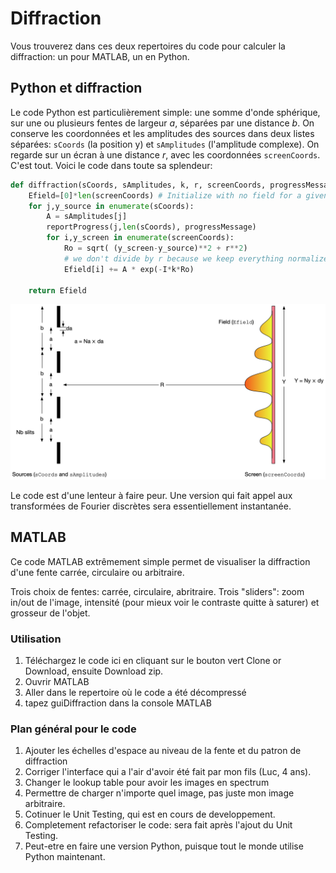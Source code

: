 # Diffraction

Vous trouverez dans ces deux repertoires du code pour calculer la diffraction: un pour MATLAB, un en Python.

## Python et diffraction

Le code Python est particulièrement simple: une somme d'onde sphérique, sur une ou plusieurs fentes de largeur $a$, séparées par une distance $b$. On conserve les coordonnées  et les amplitudes des sources dans deux listes séparées: `sCoords` (la position y) et `sAmplitudes` (l'amplitude complexe).  On regarde sur un écran à une distance $r$, avec les coordonnées `screenCoords`. C'est tout. Voici le code dans toute sa splendeur:

```python
def diffraction(sCoords, sAmplitudes, k, r, screenCoords, progressMessage):
    Efield=[0]*len(screenCoords) # Initialize with no field for a given r
    for j,y_source in enumerate(sCoords):
        A = sAmplitudes[j]
        reportProgress(j,len(sCoords), progressMessage)
        for i,y_screen in enumerate(screenCoords):
            Ro = sqrt( (y_screen-y_source)**2 + r**2)
            # we don't divide by r because we keep everything normalized
            Efield[i] += A * exp(-I*k*Ro) 

    return Efield
```

![image-20190403014332972](assets/image-20190403014332972.png)

Le code est d'une lenteur à faire peur. Une version qui fait appel aux transformées de Fourier discrètes sera essentiellement instantanée. 



## MATLAB

Ce code MATLAB extrêmement simple permet de visualiser la diffraction d'une fente carrée, circulaire ou arbitraire.

Trois choix de fentes: carrée, circulaire, abritraire.
Trois "sliders": zoom in/out de l'image, intensité (pour mieux voir le contraste quitte à saturer) et grosseur de l'objet.

### Utilisation
1) Téléchargez le code ici en cliquant sur le bouton vert Clone or Download, ensuite Download zip.
2) Ouvrir MATLAB
3) Aller dans le repertoire où le code a été décompressé
4) tapez guiDiffraction dans la console MATLAB

### Plan général pour le code
1) Ajouter les échelles d'espace au niveau de la fente et du patron de diffraction
2) Corriger l'interface qui a l'air d'avoir été fait par mon fils (Luc, 4 ans).
3) Changer le lookup table pour avoir les images en spectrum
4) Permettre de charger n'importe quel image, pas juste mon image arbitraire.
5) Cotinuer le Unit Testing, qui est en cours de developpement.
6) Completement refactoriser le code: sera fait après l'ajout du Unit Testing.
7) Peut-etre en faire une version Python, puisque tout le monde utilise Python maintenant.

